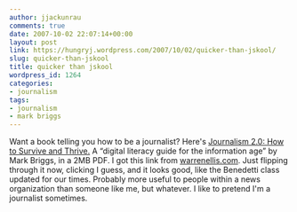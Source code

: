 ```yaml
---
author: jjackunrau
comments: true
date: 2007-10-02 22:07:14+00:00
layout: post
link: https://hungryj.wordpress.com/2007/10/02/quicker-than-jskool/
slug: quicker-than-jskool
title: quicker than jskool
wordpress_id: 1264
categories:
- journalism
tags:
- journalism
- mark briggs
---
```


Want a book telling you how to be a journalist? Here's [Journalism 2.0: How to Survive and Thrive.](http://www.j-lab.org/Journalism_20.pdf) A “digital literacy guide for the information age” by Mark Briggs, in a 2MB PDF. I got this link from [warrenellis.com](http://warrenellis.com). Just flipping through it now, clicking I guess, and it looks good, like the Benedetti class updated for our times. Probably more useful to people within a news organization than someone like me, but whatever. I like to pretend I'm a journalist sometimes.
